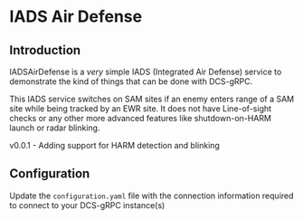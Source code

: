 # IADS Air Defense

## Introduction

IADSAirDefense is a _very_ simple IADS (Integrated Air Defense) service
to demonstrate the kind of things that can be done with DCS-gRPC.

This IADS service switches on SAM sites if an enemy enters range of a SAM
site while being tracked by an EWR site. It does not have Line-of-sight checks
or any other more advanced features like shutdown-on-HARM launch or radar
blinking.

v0.0.1 - Adding support for HARM detection and blinking

## Configuration

Update the `configuration.yaml` file with the connection information required
to connect to your DCS-gRPC instance(s)
